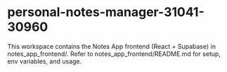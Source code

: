 # personal-notes-manager-31041-30960

This workspace contains the Notes App frontend (React + Supabase) in notes_app_frontend/.
Refer to notes_app_frontend/README.md for setup, env variables, and usage.
